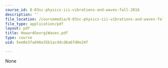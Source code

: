 ```yaml
---
course_id: 8-03sc-physics-iii-vibrations-and-waves-fall-2016
description: ''
file_location: /coursemedia/8-03sc-physics-iii-vibrations-and-waves-fall-2016/5ee0e37ad46e35b1ac4dcd6a67d0e24f_MIT8_03SCF16_Text_Ch4.pdf
file_type: application/pdf
layout: pdf
title: HowardGeorgiWaves.pdf
type: course
uid: 5ee0e37ad46e35b1ac4dcd6a67d0e24f

---
```

None